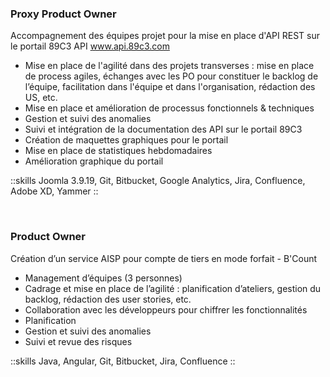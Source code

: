 ### Proxy Product Owner

Accompagnement des équipes projet pour la mise en place d'API REST sur le portail 89C3 API www.api.89c3.com

- Mise en place de l'agilité dans des projets transverses :
mise en place de process agiles, échanges avec les PO pour constituer le backlog de l’équipe,
facilitation dans l'équipe et dans l'organisation, rédaction des US, etc.
- Mise en place et amélioration de processus fonctionnels & techniques
- Gestion et suivi des anomalies
- Suivi et intégration de la documentation des API sur le portail 89C3
- Création de maquettes graphiques pour le portail
- Mise en place de statistiques hebdomadaires
- Amélioration graphique du portail

::skills
Joomla 3.9.19, Git, Bitbucket, Google Analytics, Jira, Confluence, Adobe XD, Yammer
::

<br>

### Product Owner

Création d’un service AISP pour compte de tiers en mode forfait - B'Count

- Management d’équipes (3 personnes)
- Cadrage et mise en place de l’agilité : 
planification d’ateliers, gestion du backlog, rédaction des user stories, etc.
- Collaboration avec les développeurs pour chiffrer les fonctionnalités
- Planification
- Gestion et suivi des anomalies
- Suivi et revue des risques

::skills
Java, Angular, Git, Bitbucket, Jira, Confluence
::

